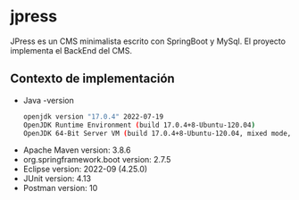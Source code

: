 # jpress
JPress es un CMS minimalista escrito con SpringBoot y MySql. El proyecto implementa el BackEnd del CMS.
<br>
## Contexto de implementación
- Java -version
  ```bash
  openjdk version "17.0.4" 2022-07-19
  OpenJDK Runtime Environment (build 17.0.4+8-Ubuntu-120.04)
  OpenJDK 64-Bit Server VM (build 17.0.4+8-Ubuntu-120.04, mixed mode, sharing)
  ```
- Apache Maven version: 3.8.6
- org.springframework.boot version: 2.7.5
- Eclipse version: 2022-09 (4.25.0)
- JUnit version: 4.13
- Postman version: 10
